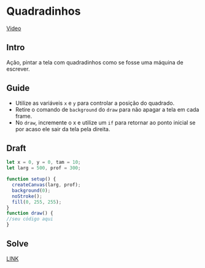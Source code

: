 # Quadradinhos

[Video](https://user-images.githubusercontent.com/4747652/227679690-25f1661d-8f5f-41ca-8bdb-fd6b9737dd86.mp4)

## Intro

Ação, pintar a tela com quadradinhos como se fosse uma máquina de escrever.

## Guide

- Utilize as variáveis `x` e `y` para controlar a posição do quadrado.
- Retire o comando de `background` do `draw` para não apagar a tela em cada frame.
- No `draw`, incremente o x e utilize um `if` para retornar ao ponto inicial se por acaso ele sair da tela pela direita.

## Draft

```js
let x = 0, y = 0, tam = 10;
let larg = 500, prof = 300;

function setup() {
  createCanvas(larg, prof);
  background(0);
  noStroke();
  fill(0, 255, 255);
}
function draw() {
//seu código aqui
}
```

## Solve

[LINK](https://editor.p5js.org/sena.ufc/sketches/YC65wtDuU)
